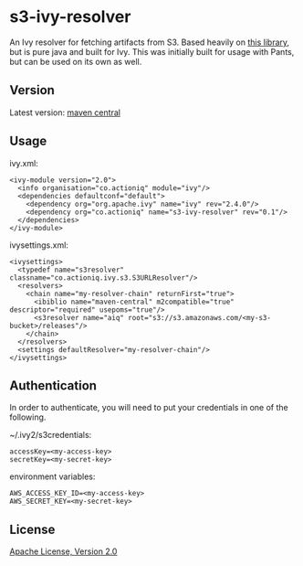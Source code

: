 # s3-ivy-resolver

An Ivy resolver for fetching artifacts from S3.
Based heavily on [this library](https://github.com/frugalmechanic/fm-sbt-s3-resolver), but is pure java and built for Ivy.
This was initially built for usage with Pants, but can be used on its own as well.

## Version

Latest version: [maven central](https://search.maven.org/#search%7Cga%7C1%7Cs3-ivy-resolver)

## Usage

ivy.xml:

    <ivy-module version="2.0">
      <info organisation="co.actioniq" module="ivy"/>
      <dependencies defaultconf="default">
        <dependency org="org.apache.ivy" name="ivy" rev="2.4.0"/>
        <dependency org="co.actioniq" name="s3-ivy-resolver" rev="0.1"/>
      </dependencies>
    </ivy-module>

ivysettings.xml:

    <ivysettings>
      <typedef name="s3resolver" classname="co.actioniq.ivy.s3.S3URLResolver"/>
      <resolvers>
        <chain name="my-resolver-chain" returnFirst="true">
          <ibiblio name="maven-central" m2compatible="true" descriptor="required" usepoms="true"/>
          <s3resolver name="aiq" root="s3://s3.amazonaws.com/<my-s3-bucket>/releases"/>
        </chain>
      </resolvers>
      <settings defaultResolver="my-resolver-chain"/>
    </ivysettings>

## Authentication

In order to authenticate, you will need to put your credentials in one of the following.

~/.ivy2/s3credentials:

    accessKey=<my-access-key>
    secretKey=<my-secret-key>

environment variables:

    AWS_ACCESS_KEY_ID=<my-access-key>
    AWS_SECRET_KEY=<my-secret-key>

## License

[Apache License, Version 2.0](https://www.apache.org/licenses/LICENSE-2.0)
